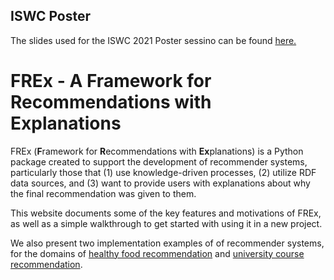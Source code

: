 ## ISWC Poster

The slides used for the ISWC 2021 Poster sessino can be found [here.](https://github.com/tetherless-world/FREx/blob/gh-pages/ISWC%20FREx%20Poster.pdf)

# FREx - A **F**ramework for **R**ecommendations with **Ex**planations

FREx (**F**ramework for **R**ecommendations with **Ex**planations) is a Python package created to support the development of recommender systems,
particularly those that (1) use knowledge-driven processes, (2) utilize RDF data
sources, and (3) want to provide users with explanations about why the final 
recommendation was given to them.

This website documents some of the key features and motivations of FREx, as
well as a simple walkthrough to get started with using it in a new project.

We also present two implementation examples of of recommender systems, for
the domains of [healthy food recommendation](/FREx/pages/food.html) and [university course recommendation](/FREx/pages/escore.html).  
